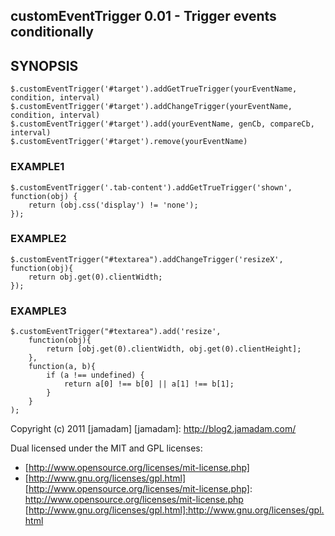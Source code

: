 customEventTrigger 0.01 - Trigger events conditionally
---------------

## SYNOPSIS
    
    $.customEventTrigger('#target').addGetTrueTrigger(yourEventName, condition, interval)
    $.customEventTrigger('#target').addChangeTrigger(yourEventName, condition, interval)
    $.customEventTrigger('#target').add(yourEventName, genCb, compareCb, interval)
    $.customEventTrigger('#target').remove(yourEventName)

### EXAMPLE1

    $.customEventTrigger('.tab-content').addGetTrueTrigger('shown', function(obj) {
        return (obj.css('display') != 'none');
    });

### EXAMPLE2

    $.customEventTrigger("#textarea").addChangeTrigger('resizeX', function(obj){
        return obj.get(0).clientWidth;
    });

### EXAMPLE3

    $.customEventTrigger("#textarea").add('resize',
        function(obj){
            return [obj.get(0).clientWidth, obj.get(0).clientHeight];
        },
        function(a, b){
            if (a !== undefined) {
                return a[0] !== b[0] || a[1] !== b[1];
            }
        }
    );

Copyright (c) 2011 [jamadam]
[jamadam]: http://blog2.jamadam.com/

Dual licensed under the MIT and GPL licenses:

- [http://www.opensource.org/licenses/mit-license.php]
- [http://www.gnu.org/licenses/gpl.html]
[http://www.opensource.org/licenses/mit-license.php]: http://www.opensource.org/licenses/mit-license.php
[http://www.gnu.org/licenses/gpl.html]:http://www.gnu.org/licenses/gpl.html